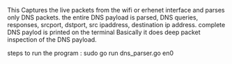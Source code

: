 This Captures the live packets from the wifi or erhenet interface and parses only DNS packets. 
the entire DNS payload is parsed, DNS queries, responses, srcport, dstport, src ipaddress, destination ip address. 
complete DNS paylod is printed on the terminal
Basically it does deep packet inspection of the DNS payload.

steps to run the program :
sudo go run dns_parser.go en0
